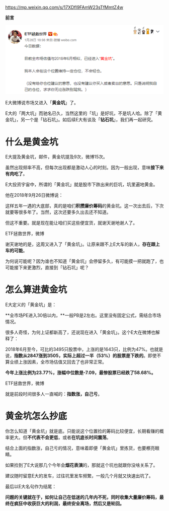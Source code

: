 https://mp.weixin.qq.com/s/17XDfl9FAmW23sTfMmtZ4w

**前言**

![20210129-1](../img/20210129-1.png)

E大微博说市场又进入「**黄金坑**」了。

E大的「两大坑」而驰名已久，当然这里的「坑」是好坑，不是坑人哈。除了「黄金坑」，另一个是「钻石坑」。如后续E大有谈及「**钻石坑**」，我们再一起研究。

# 什么是黄金坑

E大提及黄金坑，邮件，黄金坑提及9次，微博15次。

虽然出现频率不高，但每次出现都是激动人心的时刻。因为一般出现，意味**接下来有肉吃了**。

E大投资宇宙中，所谓的「黄金坑」就是股市下跌出来的巨坑，坑里遍地黄金。

他在2018年9月26日微博说：

这样五年一遇的大底部，真的是咱们**积攒廉价筹码**的黄金坑。这一次出去后，下次就要等很多年了。当然，这次还要多久出去还不知道。

但这不重要。就是现在能让咱们买这些便宜货，就谢天谢地谢人了。

ETF拯救世界，微博

谢天谢地的是，这周又进入了「黄金坑」。让原来跟不上E大车的新人，**存在跟上车的可能**。

为何说可能呢？因为谁也不知道「黄金坑」会停留多久，有可能摸一把就跑了，也可能接下来更激烈，直接到「钻石坑」呢？

# **怎么算进黄金坑**

E大定义的「黄金坑」是：

**全市场PE进入30倍以内，**一般PB是2左右。这里没有固定公式，需结合市场情况。

很多人奇怪，为何上证都新高了，还说现在进入「黄金坑」。这个E大在微博也解释了：

2018年6月至今，可比的3495只股票中，上涨的是1643只，比例为47%。也就是说，**指数从2847涨到3505，实际上超过一半（53%）的股票是下跌的**。即使不算业绩上涨因素，全市场估值又回去了也非常正常。

**今年上涨比例为23.77%，涨幅中位数是-7.09，最惨股票已经跌了58.68%。**

ETF拯救世界，微博

就是前段时间很多人一直喊的：**指数涨，自己亏**。

# **黄金坑怎么抄底**

你怎么知道「黄金坑」就是底。只能说这个位置捡的筹码比较便宜，长期看赚的概率更大。但**不代表不会更低**，或者**在坑底长时间震荡**。

结合上面的指数涨，自己亏的情况，意味着即便「黄金坑」里拣货，也要檫亮眼睛。

如果捡到了E大说那几个今年会**烟花表演**的，那就这个坑也就跟你没啥关系了。

建议随时留意E大的发车，过往坑里发车频繁，一般几个月就又快速出坑了。

最后以E大名句作为结尾：

**问题的关键就在于，如何让自己在低迷的几年内不死，同时收集大量廉价筹码，最终在疯狂中收获巨大的利润，最终安全离场，然后又是轮回。**